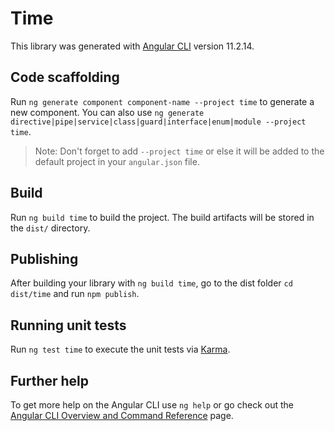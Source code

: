 # Time

This library was generated with [Angular CLI](https://github.com/angular/angular-cli) version 11.2.14.

## Code scaffolding

Run `ng generate component component-name --project time` to generate a new component. You can also use `ng generate directive|pipe|service|class|guard|interface|enum|module --project time`.
> Note: Don't forget to add `--project time` or else it will be added to the default project in your `angular.json` file. 

## Build

Run `ng build time` to build the project. The build artifacts will be stored in the `dist/` directory.

## Publishing

After building your library with `ng build time`, go to the dist folder `cd dist/time` and run `npm publish`.

## Running unit tests

Run `ng test time` to execute the unit tests via [Karma](https://karma-runner.github.io).

## Further help

To get more help on the Angular CLI use `ng help` or go check out the [Angular CLI Overview and Command Reference](https://angular.io/cli) page.
